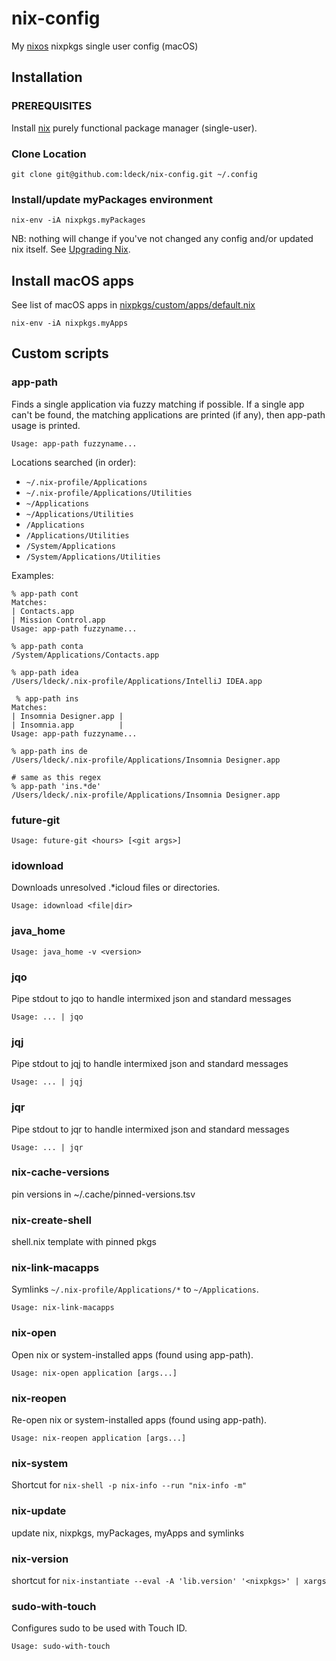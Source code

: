 # nix-config #

My [nixos](https://nixos.org) nixpkgs single user config (macOS)


## Installation ##

### PREREQUISITES ###

Install [nix](https://nixos.org/nix/) purely functional package manager (single-user).

### Clone Location ###

``` shell
git clone git@github.com:ldeck/nix-config.git ~/.config
```

### Install/update myPackages environment ###

``` shell
nix-env -iA nixpkgs.myPackages
```

NB: nothing will change if you've not changed any config and/or updated nix itself. See [Upgrading Nix](https://nixos.org/manual/nix/unstable/installation/upgrading.html).


## Install macOS apps ##

See list of macOS apps in [nixpkgs/custom/apps/default.nix](nixpkgs/custom/apps/default.nix)

``` shell
nix-env -iA nixpkgs.myApps
```

## Custom scripts ##

### app-path ###

Finds a single application via fuzzy matching if possible.
If a single app can't be found, the matching applications are printed (if any), then app-path usage is printed.

    Usage: app-path fuzzyname...

Locations searched (in order):
  * `~/.nix-profile/Applications`
  * `~/.nix-profile/Applications/Utilities`
  * `~/Applications`
  * `~/Applications/Utilities`
  * `/Applications`
  * `/Applications/Utilities`
  * `/System/Applications`
  * `/System/Applications/Utilities`

Examples:

    % app-path cont
    Matches:
    | Contacts.app
    | Mission Control.app
    Usage: app-path fuzzyname...

    % app-path conta
    /System/Applications/Contacts.app

    % app-path idea
    /Users/ldeck/.nix-profile/Applications/IntelliJ IDEA.app

     % app-path ins
    Matches:
    | Insomnia Designer.app |
    | Insomnia.app          |
    Usage: app-path fuzzyname...

    % app-path ins de
    /Users/ldeck/.nix-profile/Applications/Insomnia Designer.app

    # same as this regex
    % app-path 'ins.*de'
    /Users/ldeck/.nix-profile/Applications/Insomnia Designer.app


### future-git ###

    Usage: future-git <hours> [<git args>]

### idownload ###

Downloads unresolved .*icloud files or directories.

    Usage: idownload <file|dir>

### java_home ###

    Usage: java_home -v <version>

### jqo ###

Pipe stdout to jqo to handle intermixed json and standard messages

    Usage: ... | jqo

### jqj ###

Pipe stdout to jqj to handle intermixed json and standard messages

    Usage: ... | jqj

### jqr ###

Pipe stdout to jqr to handle intermixed json and standard messages

    Usage: ... | jqr

### nix-cache-versions ###

pin versions in ~/.cache/pinned-versions.tsv

### nix-create-shell ###

shell.nix template with pinned pkgs

### nix-link-macapps ###

Symlinks `~/.nix-profile/Applications/*` to `~/Applications`.

    Usage: nix-link-macapps

### nix-open ###

Open nix or system-installed apps (found using app-path).

    Usage: nix-open application [args...]

### nix-reopen ###

Re-open nix or system-installed apps (found using app-path).

    Usage: nix-reopen application [args...]

### nix-system ###

Shortcut for `nix-shell -p nix-info --run "nix-info -m"`

### nix-update ###

update nix, nixpkgs, myPackages, myApps and symlinks

### nix-version ###

shortcut for `nix-instantiate --eval -A 'lib.version' '<nixpkgs>' | xargs`

### sudo-with-touch ###

Configures sudo to be used with Touch ID.

    Usage: sudo-with-touch
